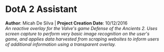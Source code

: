 # DotA 2 Assistant
**Author**: Micah De Silva | **Project Creation Date**: 10/12/2016  
*An reactive overlay for the Valve's game Defense of the Ancients 2. Uses screen capture to perform very basic image recognition on the user's game, and applies data harvested from scraping websites to inform users of additional information using a transparent overlay.*